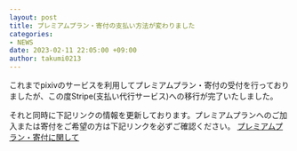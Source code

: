 ```yaml
---
layout: post
title: プレミアムプラン・寄付の支払い方法が変わりました
categories:
- NEWS
date: 2023-02-11 22:05:00 +09:00
author: takumi0213
---
```

これまでpixivのサービスを利用してプレミアムプラン・寄付の受付を行っておりましたが、この度Stripe(支払い代行サービス)への移行が完了いたしました。

それと同時に下記リンクの情報を更新しております。プレミアムプランへのご加入または寄付をご希望の方は下記リンクを必ずご確認ください。
[プレミアムプラン・寄付に関して](https://help.sina-chan.com/category/%E3%83%97%E3%83%AC%E3%83%9F%E3%82%A2%E3%83%A0%E3%83%97%E3%83%A9%E3%83%B3/%E3%83%97%E3%83%AC%E3%83%9F%E3%82%A2%E3%83%A0%E3%83%97%E3%83%A9%E3%83%B3%E3%81%B8%E3%81%AE%E5%8A%A0%E5%85%A5%E6%96%B9%E6%B3%95)
